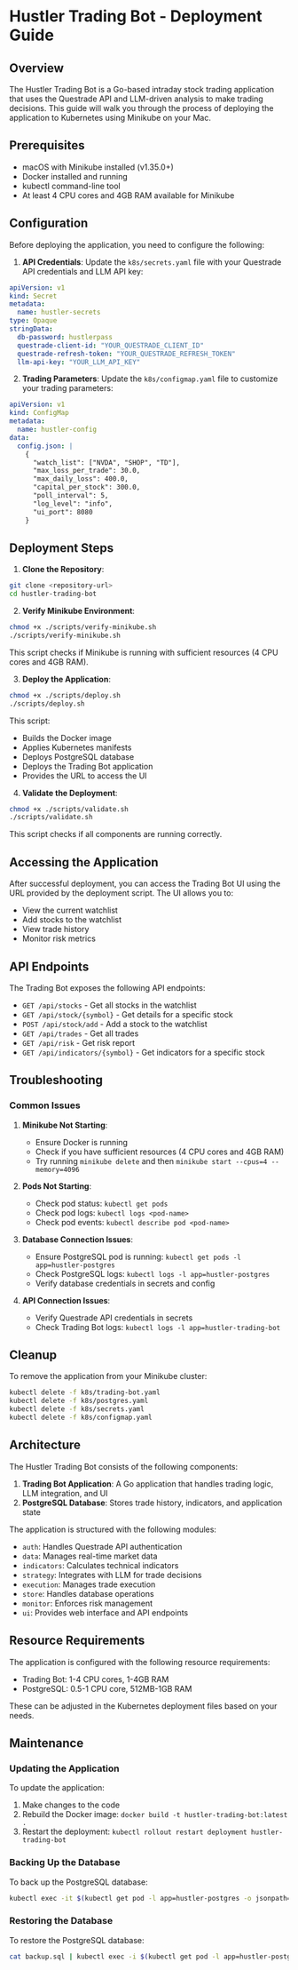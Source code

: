# Hustler Trading Bot - Deployment Guide

## Overview

The Hustler Trading Bot is a Go-based intraday stock trading application that uses the Questrade API and LLM-driven analysis to make trading decisions. This guide will walk you through the process of deploying the application to Kubernetes using Minikube on your Mac.

## Prerequisites

- macOS with Minikube installed (v1.35.0+)
- Docker installed and running
- kubectl command-line tool
- At least 4 CPU cores and 4GB RAM available for Minikube

## Configuration

Before deploying the application, you need to configure the following:

1. **API Credentials**: Update the `k8s/secrets.yaml` file with your Questrade API credentials and LLM API key:

```yaml
apiVersion: v1
kind: Secret
metadata:
  name: hustler-secrets
type: Opaque
stringData:
  db-password: hustlerpass
  questrade-client-id: "YOUR_QUESTRADE_CLIENT_ID"
  questrade-refresh-token: "YOUR_QUESTRADE_REFRESH_TOKEN"
  llm-api-key: "YOUR_LLM_API_KEY"
```

2. **Trading Parameters**: Update the `k8s/configmap.yaml` file to customize your trading parameters:

```yaml
apiVersion: v1
kind: ConfigMap
metadata:
  name: hustler-config
data:
  config.json: |
    {
      "watch_list": ["NVDA", "SHOP", "TD"],
      "max_loss_per_trade": 30.0,
      "max_daily_loss": 400.0,
      "capital_per_stock": 300.0,
      "poll_interval": 5,
      "log_level": "info",
      "ui_port": 8080
    }
```

## Deployment Steps

1. **Clone the Repository**:

```bash
git clone <repository-url>
cd hustler-trading-bot
```

2. **Verify Minikube Environment**:

```bash
chmod +x ./scripts/verify-minikube.sh
./scripts/verify-minikube.sh
```

This script checks if Minikube is running with sufficient resources (4 CPU cores and 4GB RAM).

3. **Deploy the Application**:

```bash
chmod +x ./scripts/deploy.sh
./scripts/deploy.sh
```

This script:
- Builds the Docker image
- Applies Kubernetes manifests
- Deploys PostgreSQL database
- Deploys the Trading Bot application
- Provides the URL to access the UI

4. **Validate the Deployment**:

```bash
chmod +x ./scripts/validate.sh
./scripts/validate.sh
```

This script checks if all components are running correctly.

## Accessing the Application

After successful deployment, you can access the Trading Bot UI using the URL provided by the deployment script. The UI allows you to:

- View the current watchlist
- Add stocks to the watchlist
- View trade history
- Monitor risk metrics

## API Endpoints

The Trading Bot exposes the following API endpoints:

- `GET /api/stocks` - Get all stocks in the watchlist
- `GET /api/stock/{symbol}` - Get details for a specific stock
- `POST /api/stock/add` - Add a stock to the watchlist
- `GET /api/trades` - Get all trades
- `GET /api/risk` - Get risk report
- `GET /api/indicators/{symbol}` - Get indicators for a specific stock

## Troubleshooting

### Common Issues

1. **Minikube Not Starting**:
   - Ensure Docker is running
   - Check if you have sufficient resources (4 CPU cores and 4GB RAM)
   - Try running `minikube delete` and then `minikube start --cpus=4 --memory=4096`

2. **Pods Not Starting**:
   - Check pod status: `kubectl get pods`
   - Check pod logs: `kubectl logs <pod-name>`
   - Check pod events: `kubectl describe pod <pod-name>`

3. **Database Connection Issues**:
   - Ensure PostgreSQL pod is running: `kubectl get pods -l app=hustler-postgres`
   - Check PostgreSQL logs: `kubectl logs -l app=hustler-postgres`
   - Verify database credentials in secrets and config

4. **API Connection Issues**:
   - Verify Questrade API credentials in secrets
   - Check Trading Bot logs: `kubectl logs -l app=hustler-trading-bot`

## Cleanup

To remove the application from your Minikube cluster:

```bash
kubectl delete -f k8s/trading-bot.yaml
kubectl delete -f k8s/postgres.yaml
kubectl delete -f k8s/secrets.yaml
kubectl delete -f k8s/configmap.yaml
```

## Architecture

The Hustler Trading Bot consists of the following components:

1. **Trading Bot Application**: A Go application that handles trading logic, LLM integration, and UI
2. **PostgreSQL Database**: Stores trade history, indicators, and application state

The application is structured with the following modules:

- `auth`: Handles Questrade API authentication
- `data`: Manages real-time market data
- `indicators`: Calculates technical indicators
- `strategy`: Integrates with LLM for trade decisions
- `execution`: Manages trade execution
- `store`: Handles database operations
- `monitor`: Enforces risk management
- `ui`: Provides web interface and API endpoints

## Resource Requirements

The application is configured with the following resource requirements:

- Trading Bot: 1-4 CPU cores, 1-4GB RAM
- PostgreSQL: 0.5-1 CPU core, 512MB-1GB RAM

These can be adjusted in the Kubernetes deployment files based on your needs.

## Maintenance

### Updating the Application

To update the application:

1. Make changes to the code
2. Rebuild the Docker image: `docker build -t hustler-trading-bot:latest .`
3. Restart the deployment: `kubectl rollout restart deployment hustler-trading-bot`

### Backing Up the Database

To back up the PostgreSQL database:

```bash
kubectl exec -it $(kubectl get pod -l app=hustler-postgres -o jsonpath="{.items[0].metadata.name}") -- pg_dump -U hustler hustler > backup.sql
```

### Restoring the Database

To restore the PostgreSQL database:

```bash
cat backup.sql | kubectl exec -i $(kubectl get pod -l app=hustler-postgres -o jsonpath="{.items[0].metadata.name}") -- psql -U hustler -d hustler
```
